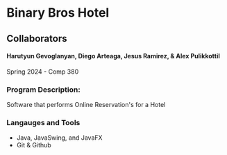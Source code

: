 # Binary Bros Hotel

## Collaborators

#### Harutyun Gevoglanyan, Diego Arteaga, Jesus Ramirez, & Alex Pulikkottil                        

Spring 2024 - Comp 380

### Program Description:

Software that performs Online Reservation's for a Hotel

### Langauges and Tools
- Java, JavaSwing, and JavaFX
- Git & Github